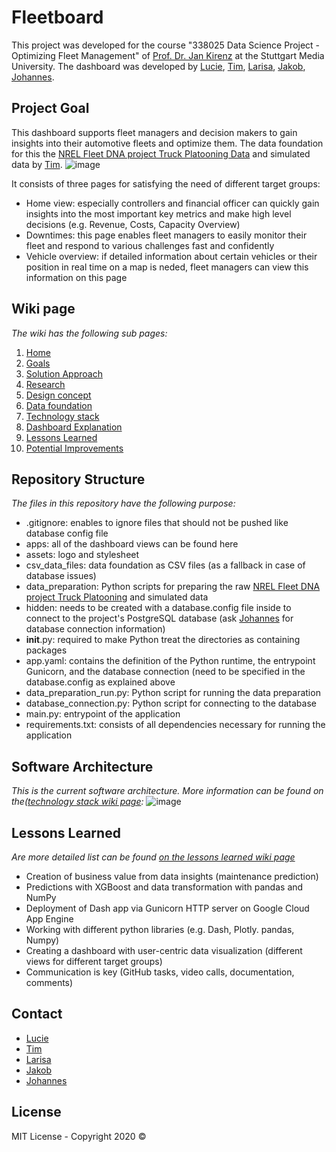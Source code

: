# Fleetboard

This project was developed for the course "338025 Data Science Project - Optimizing Fleet Management" of [Prof. Dr. Jan Kirenz](mailto:kirenz@hdm-stuttgart.de?subject=[GitHub]Fleetboard) at the Stuttgart Media University. The dashboard was developed by [Lucie](https://github.com/lj025), [Tim](https://github.com/ts170), [Larisa](https://github.com/LarisaCiupe), [Jakob](https://github.com/jakobschaal), [Johannes](https://github.com/johannesstroebele91).

## Project Goal
This dashboard supports fleet managers and decision makers to gain insights into their automotive fleets and optimize them. The data foundation for this the [NREL Fleet DNA project Truck Platooning Data](https://data.world/smartcolumbusos/636302d3-1197-4d38-9abf-9ffef44d4570) and simulated data by [Tim](https://github.com/ts170).
![image](https://user-images.githubusercontent.com/33202527/88454271-a9e06000-ce6e-11ea-82e7-86f10d01be60.png)

It consists of three pages for satisfying the need of different target groups:

* Home view: especially controllers and financial officer can quickly gain insights into the most important key metrics and make high level decisions (e.g. Revenue, Costs, Capacity Overview)
* Downtimes: this page enables fleet managers to easily monitor their fleet and respond to various challenges fast and confidently
* Vehicle overview: if detailed information about certain vehicles or their position in real time on a map is neded, fleet managers can view this information on this page 

## Wiki page
_The wiki has the following sub pages:_

1. [Home](https://github.com/Fleet-Analytics-Dashboard/Application/wiki)
2. [Goals](https://github.com/Fleet-Analytics-Dashboard/Application/wiki/Goals)
3. [Solution Approach](https://github.com/Fleet-Analytics-Dashboard/Application/wiki/Solution-Approach)
4. [Research](https://github.com/Fleet-Analytics-Dashboard/Application/wiki/Research)
5. [Design concept](https://github.com/Fleet-Analytics-Dashboard/Application/wiki/Design-Concept)
6. [Data foundation](https://github.com/Fleet-Analytics-Dashboard/Application/wiki/Data-Foundation)
7. [Technology stack](https://github.com/Fleet-Analytics-Dashboard/Application/wiki/Technology-stack)
8. [Dashboard Explanation](https://github.com/Fleet-Analytics-Dashboard/Application/wiki/Dashboard-Explanation)
9. [Lessons Learned](https://github.com/Fleet-Analytics-Dashboard/Application/wiki/Lessons-Learned)
10. [Potential Improvements](https://github.com/Fleet-Analytics-Dashboard/Application/wiki/Potential-Improvements)

## Repository Structure
_The files in this repository have the following purpose:_
* .gitignore: enables to ignore files that should not be pushed like database config file
* apps: all of the dashboard views can be found here
* assets: logo and stylesheet
* csv_data_files: data foundation as CSV files (as a fallback in case of database issues)
* data_preparation: Python scripts for preparing the raw [NREL Fleet DNA project Truck Platooning](https://data.world/smartcolumbusos/636302d3-1197-4d38-9abf-9ffef44d4570) and simulated data
* hidden: needs to be created with a database.config file inside to connect to the project's PostgreSQL database (ask [Johannes](https://github.com/johannesstroebele91) for database connection information)
* __init__.py: required to make Python treat the directories as containing packages 
* app.yaml: contains the definition of the Python runtime, the entrypoint Gunicorn, and the database connection (need to be specified in the database.config as explained above
* data_preparation_run.py: Python script for running the data preparation
* database_connection.py: Python script for connecting to the database
* main.py: entrypoint of the application
* requirements.txt: consists of all dependencies necessary for running the application

## Software Architecture
_This is the current software architecture. More information can be found on the([technology stack wiki page](https://github.com/Fleet-Analytics-Dashboard/Application/wiki/Technology-stack):_ 
![image](https://user-images.githubusercontent.com/33202527/88454999-cf6f6880-ce72-11ea-9240-909a62367152.png)

## Lessons Learned
_Are more detailed list can be found [on the lessons learned wiki page](https://github.com/Fleet-Analytics-Dashboard/Application/wiki/Lessons-Learned)_

* Creation of business value from data insights (maintenance prediction)
* Predictions with XGBoost and data transformation with pandas and NumPy
* Deployment of Dash app via Gunicorn HTTP server on Google Cloud App Engine
* Working with different python libraries (e.g. Dash, Plotly. pandas, Numpy)
* Creating a dashboard with user-centric data visualization (different views for different target groups)
* Communication is key (GitHub tasks, video calls, documentation, comments)

## Contact
* [Lucie](https://github.com/lj025)
* [Tim](https://github.com/ts170)
* [Larisa](https://github.com/LarisaCiupe)
* [Jakob](https://github.com/jakobschaal)
* [Johannes](https://github.com/johannesstroebele91)

## License

MIT License - Copyright 2020 ©
